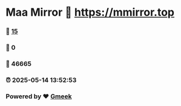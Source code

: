 # Maa Mirror :link: https://mmirror.top 
### :page_facing_up: [15](https://mmirror.top/tag.html) 
### :speech_balloon: 0 
### :hibiscus: 46665 
### :alarm_clock: 2025-05-14 13:52:53 
### Powered by :heart: [Gmeek](https://github.com/Meekdai/Gmeek)
